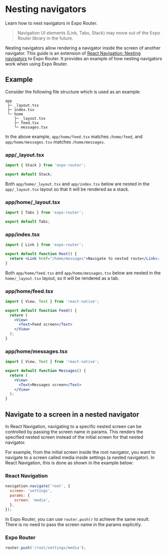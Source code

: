 # Nesting navigators

Learn how to nest navigators in Expo Router.

> Navigation UI elements (Link, Tabs, Stack) may move out of the Expo Router library in the future.

Nesting navigators allow rendering a navigator inside the screen of another navigator. This guide is an extension of [React Navigation: Nesting navigators](https://reactnavigation.org/docs/nesting-navigators) to Expo Router. It provides an example of how nesting navigators work when using Expo Router.

## Example

Consider the following file structure which is used as an example:

```
app
 ├─ _layout.tsx
 ├─ index.tsx
 └─ home
    ├─ _layout.tsx
    ├─ feed.tsx
    └─ messages.tsx
```

In the above example, `app/home/feed.tsx` matches `/home/feed`, and `app/home/messages.tsx` matches `/home/messages`.

### app/_layout.tsx

```jsx
import { Stack } from 'expo-router';

export default Stack;
```

Both `app/home/_layout.tsx` and `app/index.tsx` below are nested in the `app/_layout.tsx` layout so that it will be rendered as a stack.

### app/home/_layout.tsx

```jsx
import { Tabs } from 'expo-router';

export default Tabs;
```

### app/index.tsx

```jsx
import { Link } from 'expo-router';

export default function Root() {
  return <Link href="/home/messages">Navigate to nested route</Link>;
}
```

Both `app/home/feed.tsx` and `app/home/messages.tsx` below are nested in the `home/_layout.tsx` layout, so it will be rendered as a tab.

### app/home/feed.tsx

```jsx
import { View, Text } from 'react-native';

export default function Feed() {
  return (
    <View>
      <Text>Feed screen</Text>
    </View>
  );
}
```

### app/home/messages.tsx

```jsx
import { View, Text } from 'react-native';

export default function Messages() {
  return (
    <View>
      <Text>Messages screen</Text>
    </View>
  );
}
```

## Navigate to a screen in a nested navigator

In React Navigation, navigating to a specific nested screen can be controlled by passing the screen name in params. This renders the specified nested screen instead of the initial screen for that nested navigator.

For example, from the initial screen inside the root navigator, you want to navigate to a screen called media inside settings (a nested navigator). In React Navigation, this is done as shown in the example below:

### React Navigation

```jsx
navigation.navigate('root', {
  screen: 'settings',
  params: {
    screen: 'media',
  },
});
```

In Expo Router, you can use `router.push()` to achieve the same result. There is no need to pass the screen name in the params explicitly.

### Expo Router

```jsx
router.push('/root/settings/media');
```